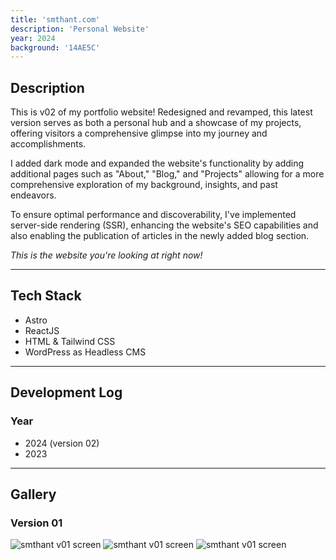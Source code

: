 ```yaml
---
title: 'smthant.com'
description: 'Personal Website'
year: 2024
background: '14AE5C'
---
```

## Description
This is v02 of my portfolio website! Redesigned and revamped, this latest version serves as both a personal hub and a showcase of my projects, offering visitors a comprehensive glimpse into my journey and accomplishments.

I added dark mode and expanded the website's functionality by adding additional pages such as "About," "Blog," and "Projects" allowing for a more comprehensive exploration of my background, insights, and past endeavors.

To ensure optimal performance and discoverability, I've implemented server-side rendering (SSR), enhancing the website's SEO capabilities and also enabling the publication of articles in the newly added blog section.

*This is the website you're looking at right now!*

---

## Tech Stack
- Astro
- ReactJS
- HTML & Tailwind CSS
- WordPress as Headless CMS

---

## Development Log
### Year
- 2024 (version 02)
- 2023

---

## Gallery
### Version 01
![smthant v01 screen](/assets/projects/smthant_01.png) 
![smthant v01 screen](/assets/projects/smthant_02.png)
![smthant v01 screen](/assets/projects/smthant_03.png) 